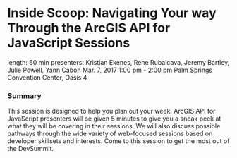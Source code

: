 # Inside Scoop: Navigating Your way Through the ArcGIS API for JavaScript Sessions

length: 60 min
presenters: Kristian Ekenes, Rene Rubalcava, Jeremy Bartley, Julie Powell, Yann Cabon
Mar. 7, 2017 1:00 pm - 2:00 pm
Palm Springs Convention Center, Oasis 4

### Summary

This session is designed to help you plan out your week. ArcGIS API for JavaScript presenters will be given 5 minutes to give you a sneak peek at what they will be covering in their sessions. We will also discuss possible pathways through the wide variety of web-focused sessions based on developer skillsets and interests. Come to this session to get the most out of the DevSummit.
